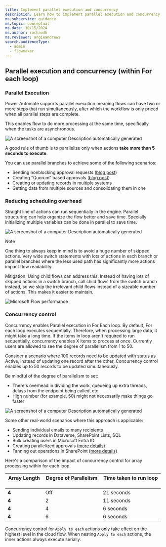 ```yaml
---
title: Implement parallel execution and concurrency
description: Learn how to implement parallel execution and concurrency
ms.subservice: guidance
ms.topic: conceptual
ms.date: 10/15/2024
ms.author: rachaudh
ms.reviewer: angieandrews
search.audienceType: 
  - admin
  - flowmaker
---
```


## Parallel execution and concurrency (within For each loop)

### Parallel Execution

Power Automate supports parallel execution meaning flows can have two or more steps that run simultaneously, after which the workflow is only priced when all parallel steps are complete.

This enables flow to do more processing at the same time, specifically when the tasks are asynchronous.

![A screenshot of a computer Description automatically generated](media/024956b844f470589ee62c9f96a9681b.png)

A good rule of thumb is to parallelize only when actions **take more than 5 seconds to execute**.​

You can use parallel branches to achieve some of the following scenarios:​

- Sending nonblocking approval requests ([blog post](https://flow.microsoft.com/blog/approval-reminders-using-parallel-branches/))​
- Creating “Quorum” based approvals ([blog post](https://flow.microsoft.com/blog/approvals-by-majority/))​
- Creating or updating records in multiple systems​
- Getting data from multiple sources and consolidating them in one

### Reducing scheduling overhead

Straight line of actions can run sequentially in the engine. Parallel structuring can help organize the flow better and save time. Specially initializing multiple variables can be done in parallel to save time.

![A screenshot of a computer Description automatically generated](media/3865c8bec55921f043efbb95d83140d0.png)

> [!NOTE]
> One thing to always keep in mind is to avoid a huge number of skipped actions. Very wide switch statements with lots of actions in each branch or parallel branches where the less used path has significantly more actions impact flow readability.
>
> Mitigation: Using child flows can address this. Instead of having lots of skipped actions in a switch branch, call child flows from the switch branch instead, so we skip the irrelevant child flows instead of a sizeable number of actions. This makes it easier to maintain.

![Microsoft Flow performance](media/968f09d92a419bcdc277932d9a7b71c2.png)

### Concurrency control

Concurrency enables Parallel execution in For Each loop. By default, For each loop executes sequentially. Therefore, when processing large data, it might take a long time. If the items in loop aren't required to run sequentially, concurrency enables X items to process at once. Currently users are allowed to see the degree of parallelism from 1 to 50.

Consider a scenario where 100 records need to be updated with status as Active, instead of updating one record after the other, Concurrency control enables up to 50 records to be updated simultaneously.

Be mindful of the degree of parallelism to set:

- There's overhead in dividing the work, queueing up extra threads, delays from the endpoint being called, etc.
- High number (for example, 50) might not necessarily make things go faster

![A screenshot of a computer Description automatically generated](media/daa1b1ef51d391f0acd81051842b3f63.png)

Some other real-world scenarios where this approach is applicable:​

- Sending individual emails to many recipients​
- Updating records in Dataverse, SharePoint Lists, SQL​
- Bulk creating users in Microsoft Entra ID
- Creating parallelized approvals ([more details](https://flow.microsoft.com/blog/advanced-flow-of-the-week-send-parallel-approval-requests-to-a-dynamic-set-of-approvers/))​
- Fanning out operations in SharePoint ([more details](http://johnliu.net/blog/2018/2/serverless-parallelism-in-microsoft-flow-and-sharepoint))​

Here's a comparison of the impact of concurrency control for array processing within for each loop.

| **Array Length ​** | **Degree of Parallelism ​** | **Time taken to run loop ​** |
|-------------------|----------------------------|-----------------------------|
| **4 ​**            | Off ​                       | 21 seconds ​                 |
| **4 ​**            | 2 ​                         | 11 seconds ​                 |
| **4 ​**            | 4 ​                         | 6 seconds ​                  |
| **4 ​**            | 6 ​                         | 6 seconds ​                  |

Concurrency control for `Apply to each` actions only take effect on the highest level in the cloud flow. When nesting `Apply to each` actions, the inner actions always execute serially.
